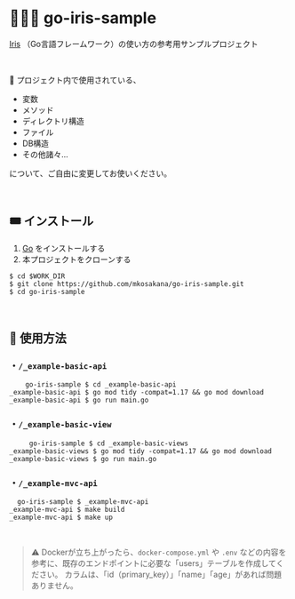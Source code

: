 # 🦸🏼‍♂️ go-iris-sample


[Iris](https://github.com/kataras/iris) （Go言語フレームワーク）の使い方の参考用サンプルプロジェクト

<br>

📢 プロジェクト内で使用されている、

 - 変数
 - メソッド
 - ディレクトリ構造
 - ファイル
 - DB構造
 - その他諸々...

について、ご自由に変更してお使いください。

<br>

## 🎟 インストール

 1. [Go](https://go.dev) をインストールする
 2. 本プロジェクトをクローンする

```shell
$ cd $WORK_DIR
$ git clone https://github.com/mkosakana/go-iris-sample.git
$ cd go-iris-sample
```

<br>

## 🐲 使用方法

### ・`/_example-basic-api`

```shell
    go-iris-sample $ cd _example-basic-api
_example-basic-api $ go mod tidy -compat=1.17 && go mod download
_example-basic-api $ go run main.go
```

### ・`/_example-basic-view`

```shell
     go-iris-sample $ cd _example-basic-views
_example-basic-views $ go mod tidy -compat=1.17 && go mod download
_example-basic-views $ go run main.go
```

### ・`/_example-mvc-api`

```shell
  go-iris-sample $ _example-mvc-api
_example-mvc-api $ make build
_example-mvc-api $ make up
```

<br>

> ⚠️ Dockerが立ち上がったら、`docker-compose.yml` や `.env` などの内容を参考に、既存のエンドポイントに必要な「users」テーブルを作成してください。 
>    カラムは、「id（primary_key）」「name」「age」があれば問題ありません。
